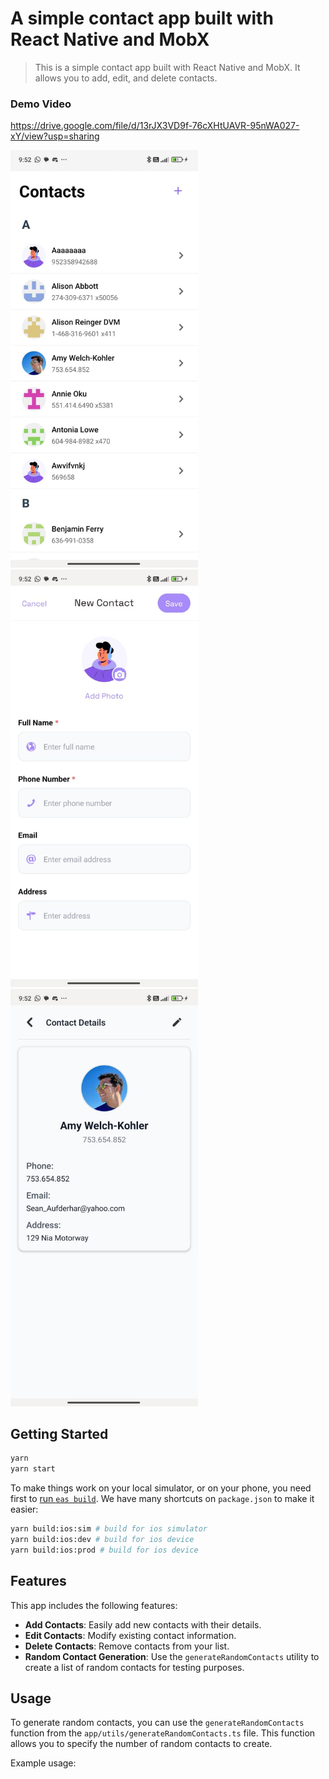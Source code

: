 # A simple contact app built with React Native and MobX

> This is a simple contact app built with React Native and MobX. It allows you to add, edit, and delete contacts.

### Demo Video
https://drive.google.com/file/d/13rJX3VD9f-76cXHtUAVR-95nWA027-xY/view?usp=sharing

<img src="image.png" alt="image" width="300" />
<img src="image-1.png" alt="image" width="300" />
<img src="image-2.png" alt="image" width="300" />


## Getting Started

```bash
yarn
yarn start
```

To make things work on your local simulator, or on your phone, you need first to [run `eas build`](https://github.com/infinitered/ignite/blob/master/docs/expo/EAS.md). We have many shortcuts on `package.json` to make it easier:

```bash
yarn build:ios:sim # build for ios simulator
yarn build:ios:dev # build for ios device
yarn build:ios:prod # build for ios device
```
## Features

This app includes the following features:

- **Add Contacts**: Easily add new contacts with their details.
- **Edit Contacts**: Modify existing contact information.
- **Delete Contacts**: Remove contacts from your list.
- **Random Contact Generation**: Use the `generateRandomContacts` utility to create a list of random contacts for testing purposes.

## Usage

To generate random contacts, you can use the `generateRandomContacts` function from the `app/utils/generateRandomContacts.ts` file. This function allows you to specify the number of random contacts to create.

Example usage:
